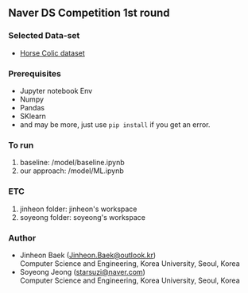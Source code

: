 ## Naver DS Competition 1st round

### Selected Data-set
* [Horse Colic dataset](https://www.kaggle.com/uciml/horse-colic)

### Prerequisites
* Jupyter notebook Env
* Numpy
* Pandas
* SKlearn
* and may be more, just use `pip install` if you get an error.

### To run
1. baseline: /model/baseline.ipynb
2. our approach: /model/ML.ipynb

### ETC
1. jinheon folder: jinheon's workspace
2. soyeong folder: soyeong's workspace

### Author
* Jinheon Baek (Jinheon.Baek@outlook.kr) </br>
Computer Science and Engineering, Korea University, Seoul, Korea
* Soyeong Jeong (starsuzi@naver.com) </br>
Computer Science and Engineering, Korea University, Seoul, Korea
